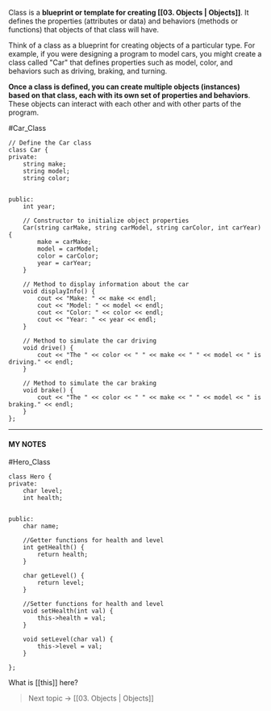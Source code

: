 Class is a **blueprint or template for creating [[03. Objects | Objects]]**. It defines the properties (attributes or data) and behaviors (methods or functions) that objects of that class will have.

Think of a class as a blueprint for creating objects of a particular type.
For example, if you were designing a program to model cars, you might create a class called "Car" that defines properties such as model, color, and behaviors such as driving, braking, and turning.

**Once a class is defined, you can create multiple objects (instances) based on that class, each with its own set of properties and behaviors**. These objects can interact with each other and with other parts of the program.

#Car_Class
```
// Define the Car class
class Car {
private:
    string make;
    string model;
    string color;
    

public:
	int year;

    // Constructor to initialize object properties
    Car(string carMake, string carModel, string carColor, int carYear) {
        make = carMake;
        model = carModel;
        color = carColor;
        year = carYear;
    }

    // Method to display information about the car
    void displayInfo() {
        cout << "Make: " << make << endl;
        cout << "Model: " << model << endl;
        cout << "Color: " << color << endl;
        cout << "Year: " << year << endl;
    }

    // Method to simulate the car driving
    void drive() {
        cout << "The " << color << " " << make << " " << model << " is driving." << endl;
    }

    // Method to simulate the car braking
    void brake() {
        cout << "The " << color << " " << make << " " << model << " is braking." << endl;
    }
};

```

-------------------------------------------------------------------------------

#### MY NOTES
#Hero_Class
```
class Hero {
private:
    char level;
    int health;
    

public:
	char name;

	//Getter functions for health and level
    int getHealth() {
        return health;
    }

    char getLevel() {
        return level;
    }

	//Setter functions for health and level
    void setHealth(int val) {
        this->health = val;
    }

    void setLevel(char val) {
        this->level = val;
    }
    
};

```
What is [[this]] here?



> Next topic -> [[03. Objects | Objects]]